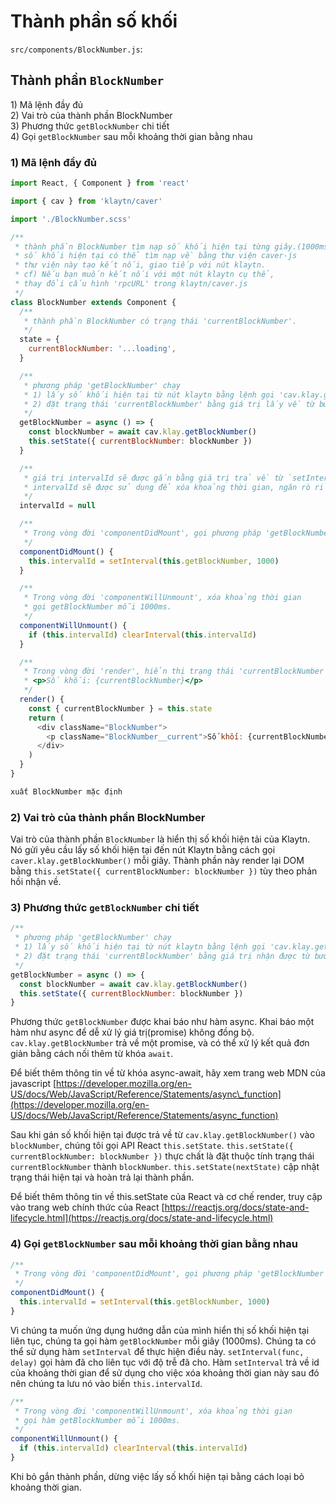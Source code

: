 # Thành phần số khối

`src/components/BlockNumber.js`:

## Thành phần `BlockNumber` <a id="blocknumber-component"></a>

1\) Mã lệnh đầy đủ  
2\) Vai trò của thành phần BlockNumber  
3\) Phương thức `getBlockNumber` chi tiết  
4\) Gọi `getBlockNumber` sau mỗi khoảng thời gian bằng nhau

### 1\) Mã lệnh đầy đủ <a id="1-full-code"></a>

```javascript
import React, { Component } from 'react'

import { cav } from 'klaytn/caver'

import './BlockNumber.scss'

/**
 * thành phần BlockNumber tìm nạp số khối hiện tại từng giây.(1000ms)
 * số khối hiện tại có thể tìm nạp về bằng thư viện caver-js
 * thư viện này tạo kết nối, giao tiếp với nút klaytn.
 * cf) Nếu bạn muốn kết nối với một nút klaytn cụ thể,
 * thay đổi cấu hình 'rpcURL' trong klaytn/caver.js
 */
class BlockNumber extends Component {
  /**
   * thành phần BlockNumber có trạng thái 'currentBlockNumber'.
   */
  state = {
    currentBlockNumber: '...loading',
  }

  /**
   * phương pháp 'getBlockNumber' chạy
   * 1) lấy số khối hiện tại từ nút klaytn bằng lệnh gọi 'cav.klay.getBlockNumber()'
   * 2) đặt trạng thái 'currentBlockNumber' bằng giá trị lấy về từ bước 1).
   */
  getBlockNumber = async () => {
    const blockNumber = await cav.klay.getBlockNumber()
    this.setState({ currentBlockNumber: blockNumber })
  }

  /**
   * giá trị intervalId sẽ được gắn bằng giá trị trả về từ `setInterval`.
   * intervalId sẽ được sử dụng để xóa khoảng thời gian, ngăn rò rỉ bộ nhớ.
   */
  intervalId = null

  /**
   * Trong vòng đời 'componentDidMount', gọi phương pháp 'getBlockNumber' sau mỗi khoảng thời gian bằng nhau.
   */
  componentDidMount() {
    this.intervalId = setInterval(this.getBlockNumber, 1000)
  }

  /**
   * Trong vòng đời 'componentWillUnmount', xóa khoảng thời gian
   * gọi getBlockNumber mỗi 1000ms.
   */
  componentWillUnmount() {
    if (this.intervalId) clearInterval(this.intervalId)
  }

  /**
   * Trong vòng đời 'render', hiển thị trạng thái 'currentBlockNumber' như dưới đây:
   * <p>Số khối: {currentBlockNumber}</p>
   */
  render() {
    const { currentBlockNumber } = this.state
    return (
      <div className="BlockNumber">
        <p className="BlockNumber__current">Số khối: {currentBlockNumber}</p>
      </div>
    )
  }
}

xuất BlockNumber mặc định
```

### 2\) Vai trò của thành phần BlockNumber <a id="2-blocknumber-component-s-role"></a>

Vai trò của thành phần `BlockNumber` là hiển thị số khối hiện tải của Klaytn.  
Nó gửi yêu cầu lấy số khối hiện tại đến nút Klaytn bằng cách gọi `caver.klay.getBlockNumber()` mỗi giây. Thành phần này render lại DOM bằng `this.setState({ currentBlockNumber: blockNumber })` tùy theo phản hồi nhận về.

### 3\) Phương thức `getBlockNumber` chi tiết <a id="3-getblocknumber-method-in-detail"></a>

```javascript
/**
 * phương pháp 'getBlockNumber' chạy
 * 1) lấy số khối hiện tại từ nút klaytn bằng lệnh gọi 'cav.klay.getBlockNumber()'
 * 2) đặt trạng thái 'currentBlockNumber' bằng giá trị nhận được từ bước 1).
 */
getBlockNumber = async () => {
  const blockNumber = await cav.klay.getBlockNumber()
  this.setState({ currentBlockNumber: blockNumber })
}
```

Phương thức `getBlockNumber` được khai báo như hàm async. Khai báo một hàm như async để dễ xử lý giá trị\(promise\) không đồng bộ. `cav.klay.getBlockNumber` trả về một promise, và có thể xử lý kết quả đơn giản bằng cách nối thêm từ khóa `await`.

Để biết thêm thông tin về từ khóa async-await, hãy xem trang web MDN của javascript [https://developer.mozilla.org/en-US/docs/Web/JavaScript/Reference/Statements/async\_function](https://developer.mozilla.org/en-US/docs/Web/JavaScript/Reference/Statements/async_function)

Sau khi gán số khối hiện tại được trả về từ `cav.klay.getBlockNumber()` vào `blockNumber`, chúng tôi gọi API React `this.setState`. `this.setState({ currentBlockNumber: blockNumber })` thực chất là đặt thuộc tính trạng thái `currentBlockNumber` thành `blockNumber`. `this.setState(nextState)` cập nhật trạng thái hiện tại và hoàn trả lại thành phần.

Để biết thêm thông tin về this.setState của React và cơ chế render, truy cập vào trang web chính thức của React [https://reactjs.org/docs/state-and-lifecycle.html](https://reactjs.org/docs/state-and-lifecycle.html)

### 4\) Gọi `getBlockNumber` sau mỗi khoảng thời gian bằng nhau <a id="4-call-getblocknumber-intervally"></a>

```javascript
/**
 * Trong vòng đời 'componentDidMount', gọi phương pháp 'getBlockNumber' sau mỗi khoảng thời gian bằng nhau.
 */
componentDidMount() {
  this.intervalId = setInterval(this.getBlockNumber, 1000)
}
```

Vì chúng ta muốn ứng dụng hướng dẫn của mình hiển thị số khối hiện tại liên tục, chúng ta gọi hàm `getBlockNumber` mỗi giây \(1000ms\). Chúng ta có thể sử dụng hàm `setInterval` để thực hiện điều này. `setInterval(func, delay)` gọi hàm đã cho liên tục với độ trễ đã cho. Hàm `setInterval` trả về id của khoảng thời gian để sử dụng cho việc xóa khoảng thời gian này sau đó nên chúng ta lưu nó vào biến `this.intervalId`.

```javascript
/**
 * Trong vòng đời 'componentWillUnmount', xóa khoảng thời gian
 * gọi hàm getBlockNumber mỗi 1000ms.
 */
componentWillUnmount() {
  if (this.intervalId) clearInterval(this.intervalId)
}
```

Khi bỏ gắn thành phần, dừng việc lấy số khối hiện tại bằng cách loại bỏ khoảng thời gian.

